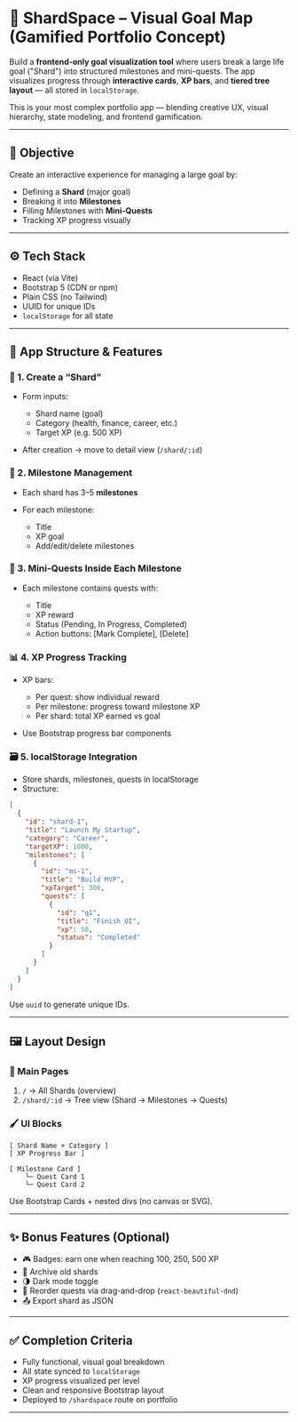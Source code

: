# 🔮 ShardSpace – Visual Goal Map (Gamified Portfolio Concept)

Build a **frontend-only goal visualization tool** where users break a large life goal ("Shard") into structured milestones and mini-quests. The app visualizes progress through **interactive cards**, **XP bars**, and **tiered tree layout** — all stored in `localStorage`.

This is your most complex portfolio app — blending creative UX, visual hierarchy, state modeling, and frontend gamification.

---

## 🎯 Objective

Create an interactive experience for managing a large goal by:
- Defining a **Shard** (major goal)
- Breaking it into **Milestones**
- Filling Milestones with **Mini-Quests**
- Tracking XP progress visually

---

## ⚙️ Tech Stack

- React (via Vite)
- Bootstrap 5 (CDN or npm)
- Plain CSS (no Tailwind)
- UUID for unique IDs
- `localStorage` for all state

---

## 🧱 App Structure & Features

### 🧩 1. Create a “Shard”

* Form inputs:

  * Shard name (goal)
  * Category (health, finance, career, etc.)
  * Target XP (e.g. 500 XP)
* After creation → move to detail view (`/shard/:id`)

### 🧱 2. Milestone Management

* Each shard has 3–5 **milestones**
* For each milestone:

  * Title
  * XP goal
  * Add/edit/delete milestones

### 🎯 3. Mini-Quests Inside Each Milestone

* Each milestone contains quests with:

  * Title
  * XP reward
  * Status (Pending, In Progress, Completed)
  * Action buttons: \[Mark Complete], \[Delete]

### 📊 4. XP Progress Tracking

* XP bars:

  * Per quest: show individual reward
  * Per milestone: progress toward milestone XP
  * Per shard: total XP earned vs goal
* Use Bootstrap progress bar components

### 🗃 5. localStorage Integration

* Store shards, milestones, quests in localStorage
* Structure:

```json
[
  {
    "id": "shard-1",
    "title": "Launch My Startup",
    "category": "Career",
    "targetXP": 1000,
    "milestones": [
      {
        "id": "ms-1",
        "title": "Build MVP",
        "xpTarget": 300,
        "quests": [
          {
            "id": "q1",
            "title": "Finish UI",
            "xp": 50,
            "status": "Completed"
          }
        ]
      }
    ]
  }
]
```

Use `uuid` to generate unique IDs.

---

## 🖼 Layout Design

### 🧭 Main Pages

1. `/` → All Shards (overview)
2. `/shard/:id` → Tree view (Shard → Milestones → Quests)

### 🖌 UI Blocks

```
[ Shard Name + Category ]
[ XP Progress Bar ]

[ Milestone Card ]
    └─ Quest Card 1
    └─ Quest Card 2
```

Use Bootstrap Cards + nested divs (no canvas or SVG).

---

## ✨ Bonus Features (Optional)

* 🎮 Badges: earn one when reaching 100, 250, 500 XP
* 📁 Archive old shards
* 🌗 Dark mode toggle
* 🔁 Reorder quests via drag-and-drop (`react-beautiful-dnd`)
* 📤 Export shard as JSON

---

## ✅ Completion Criteria

* Fully functional, visual goal breakdown
* All state synced to `localStorage`
* XP progress visualized per level
* Clean and responsive Bootstrap layout
* Deployed to `/shardspace` route on portfolio

---


